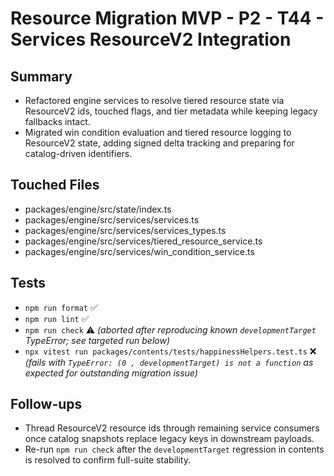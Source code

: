 # Resource Migration MVP - P2 - T44 - Services ResourceV2 Integration

## Summary

- Refactored engine services to resolve tiered resource state via ResourceV2 ids, touched flags, and tier metadata while keeping legacy fallbacks intact.
- Migrated win condition evaluation and tiered resource logging to ResourceV2 state, adding signed delta tracking and preparing for catalog-driven identifiers.

## Touched Files

- packages/engine/src/state/index.ts
- packages/engine/src/services/services.ts
- packages/engine/src/services/services_types.ts
- packages/engine/src/services/tiered_resource_service.ts
- packages/engine/src/services/win_condition_service.ts

## Tests

- `npm run format` ✅
- `npm run lint` ✅
- `npm run check` ⚠️ _(aborted after reproducing known `developmentTarget` TypeError; see targeted run below)_
- `npx vitest run packages/contents/tests/happinessHelpers.test.ts` ❌ _(fails with `TypeError: (0 , developmentTarget) is not a function` as expected for outstanding migration issue)_

## Follow-ups

- Thread ResourceV2 resource ids through remaining service consumers once catalog snapshots replace legacy keys in downstream payloads.
- Re-run `npm run check` after the `developmentTarget` regression in contents is resolved to confirm full-suite stability.

